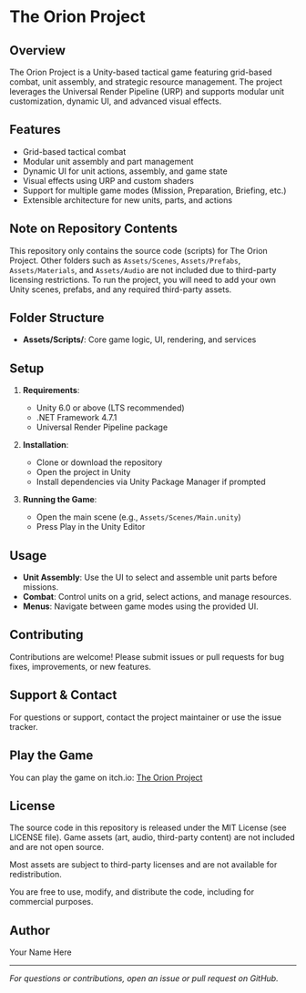 # The Orion Project

## Overview

The Orion Project is a Unity-based tactical game featuring grid-based combat, unit assembly, and strategic resource management. The project leverages the Universal Render Pipeline (URP) and supports modular unit customization, dynamic UI, and advanced visual effects.

## Features

- Grid-based tactical combat
- Modular unit assembly and part management
- Dynamic UI for unit actions, assembly, and game state
- Visual effects using URP and custom shaders
- Support for multiple game modes (Mission, Preparation, Briefing, etc.)
- Extensible architecture for new units, parts, and actions

## Note on Repository Contents

This repository only contains the source code (scripts) for The Orion Project. Other folders such as `Assets/Scenes`, `Assets/Prefabs`, `Assets/Materials`, and `Assets/Audio` are not included due to third-party licensing restrictions.
To run the project, you will need to add your own Unity scenes, prefabs, and any required third-party assets.

## Folder Structure

- **Assets/Scripts/**: Core game logic, UI, rendering, and services

## Setup

1. **Requirements**:  
   - Unity 6.0 or above (LTS recommended)  
   - .NET Framework 4.7.1  
   - Universal Render Pipeline package

2. **Installation**:  
   - Clone or download the repository  
   - Open the project in Unity  
   - Install dependencies via Unity Package Manager if prompted

3. **Running the Game**:  
   - Open the main scene (e.g., `Assets/Scenes/Main.unity`)  
   - Press Play in the Unity Editor

## Usage

- **Unit Assembly**: Use the UI to select and assemble unit parts before missions.
- **Combat**: Control units on a grid, select actions, and manage resources.
- **Menus**: Navigate between game modes using the provided UI.

## Contributing

Contributions are welcome! Please submit issues or pull requests for bug fixes, improvements, or new features.

## Support & Contact

For questions or support, contact the project maintainer or use the issue tracker.

## Play the Game

You can play the game on itch.io: [The Orion Project](https://vdeijk.itch.io/the-orion-project)

## License

The source code in this repository is released under the MIT License (see LICENSE file).
Game assets (art, audio, third-party content) are not included and are not open source.

Most assets are subject to third-party licenses and are not available for redistribution.

You are free to use, modify, and distribute the code, including for commercial purposes.

## Author

Your Name Here

---

*For questions or contributions, open an issue or pull request on GitHub.*
